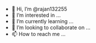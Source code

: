 - 👋 Hi, I’m @rajan132255
- 👀 I’m interested in ...
- 🌱 I’m currently learning ...
- 💞️ I’m looking to collaborate on ...
- 📫 How to reach me ...

<!---
rajan132255/rajan132255 is a ✨ special ✨ repository because its `README.md` (this file) appears on your GitHub profile.
You can click the Preview link to
 take a look at your changes.
--->
